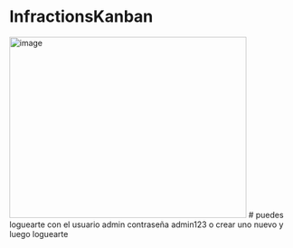 # InfractionsKanban

<img width="419" height="320" alt="image" src="https://github.com/user-attachments/assets/06939e3b-b086-4c07-b508-7e9125fa607f" />
# puedes loguearte con el usuario admin contraseña admin123 o crear uno nuevo y luego loguearte


